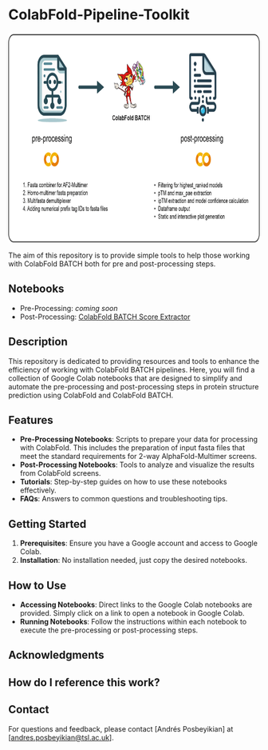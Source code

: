 # **ColabFold-Pipeline-Toolkit**

<p align="center"><img src="https://github.com/andyposbe/ColabFold-Pipeline-Toolkit/blob/main/Overview.png" height="420"/></p>


The aim of this repository is to provide simple tools to help those working with ColabFold BATCH both for pre and post-processing steps.

## Notebooks
- Pre-Processing: *coming soon*
- Post-Processing: [ColabFold BATCH Score Extractor](https://colab.research.google.com/github/andyposbe/ColabFold-Pipeline-Toolkit/blob/main/Score_Extractor.ipynb)

## Description

This repository is dedicated to providing resources and tools to enhance the efficiency of working with ColabFold BATCH pipelines. Here, you will find a collection of Google Colab notebooks that are designed to simplify and automate the pre-processing and post-processing steps in protein structure prediction using ColabFold and ColabFold BATCH.

## Features

- **Pre-Processing Notebooks**: Scripts to prepare your data for processing with ColabFold. This includes the preparation of input fasta files that meet the standard requirements for 2-way AlphaFold-Multimer screens.
- **Post-Processing Notebooks**: Tools to analyze and visualize the results from ColabFold screens.
- **Tutorials**: Step-by-step guides on how to use these notebooks effectively.
- **FAQs**: Answers to common questions and troubleshooting tips.

## Getting Started

1. **Prerequisites**: Ensure you have a Google account and access to Google Colab.
2. **Installation**: No installation needed, just copy the desired notebooks.

## How to Use

- **Accessing Notebooks**: Direct links to the Google Colab notebooks are provided. Simply click on a link to open a notebook in Google Colab.
- **Running Notebooks**: Follow the instructions within each notebook to execute the pre-processing or post-processing steps.

## Acknowledgments


## How do I reference this work?

## Contact

For questions and feedback, please contact [Andrés Posbeyikian] at [andres.posbeyikian@tsl.ac.uk].
